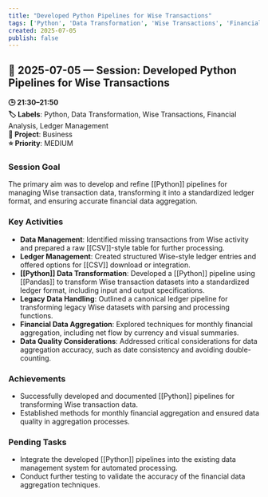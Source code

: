 ```yaml
---
title: "Developed Python Pipelines for Wise Transactions"
tags: ['Python', 'Data Transformation', 'Wise Transactions', 'Financial Analysis', 'Ledger Management']
created: 2025-07-05
publish: false
---
```


## 📅 2025-07-05 — Session: Developed Python Pipelines for Wise Transactions

**🕒 21:30–21:50**  
**🏷️ Labels**: Python, Data Transformation, Wise Transactions, Financial Analysis, Ledger Management  
**📂 Project**: Business  
**⭐ Priority**: MEDIUM  


### Session Goal
The primary aim was to develop and refine [[Python]] pipelines for managing Wise transaction data, transforming it into a standardized ledger format, and ensuring accurate financial data aggregation.

### Key Activities
- **Data Management**: Identified missing transactions from Wise activity and prepared a raw [[CSV]]-style table for further processing.
- **Ledger Management**: Created structured Wise-style ledger entries and offered options for [[CSV]] download or integration.
- **[[Python]] Data Transformation**: Developed a [[Python]] pipeline using [[Pandas]] to transform Wise transaction datasets into a standardized ledger format, including input and output specifications.
- **Legacy Data Handling**: Outlined a canonical ledger pipeline for transforming legacy Wise datasets with parsing and processing functions.
- **Financial Data Aggregation**: Explored techniques for monthly financial aggregation, including net flow by currency and visual summaries.
- **Data Quality Considerations**: Addressed critical considerations for data aggregation accuracy, such as date consistency and avoiding double-counting.

### Achievements
- Successfully developed and documented [[Python]] pipelines for transforming Wise transaction data.
- Established methods for monthly financial aggregation and ensured data quality in aggregation processes.

### Pending Tasks
- Integrate the developed [[Python]] pipelines into the existing data management system for automated processing.
- Conduct further testing to validate the accuracy of the financial data aggregation techniques.

